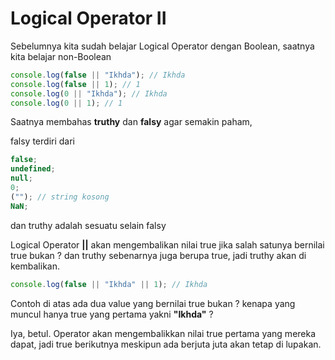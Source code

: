 # Logical Operator II

Sebelumnya kita sudah belajar Logical Operator dengan Boolean, saatnya kita belajar non-Boolean

```javascript
console.log(false || "Ikhda"); // Ikhda
console.log(false || 1); // 1
console.log(0 || "Ikhda"); // Ikhda
console.log(0 || 1); // 1
```

Saatnya membahas **truthy** dan **falsy** agar semakin paham,

falsy terdiri dari

```javascript
false;
undefined;
null;
0;
(""); // string kosong
NaN;
```

dan truthy adalah sesuatu selain falsy

Logical Operator **||** akan mengembalikan nilai true jika salah satunya bernilai true bukan ? dan truthy sebenarnya juga berupa true, jadi truthy akan di kembalikan.

```javascript
console.log(false || "Ikhda" || 1); // Ikhda
```

Contoh di atas ada dua value yang bernilai true bukan ? kenapa yang muncul hanya true yang pertama yakni **"Ikhda"** ?

Iya, betul. Operator akan mengembalikkan nilai true pertama yang mereka dapat, jadi true berikutnya meskipun ada berjuta juta akan tetap di lupakan.
